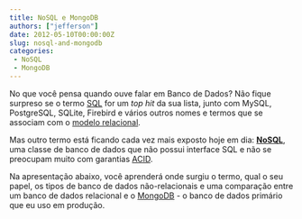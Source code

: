 ```yaml
---
title: NoSQL e MongoDB
authors: ["jefferson"]
date: 2012-05-10T00:00:00Z
slug: nosql-and-mongodb
categories:
 - NoSQL
 - MongoDB
---
```


No que você pensa quando ouve falar em Banco de Dados? Não fique surpreso se o termo [SQL][sql] for um *top hit* da sua lista, junto com MySQL, PostgreSQL, SQLite, Firebird e vários outros nomes e termos que se associam com o [modelo relacional][mrelacional].

Mas outro termo está ficando cada vez mais exposto hoje em dia: [**NoSQL**][nosql], uma classe de banco de dados que não possui interface SQL e não se preocupam muito com garantias [ACID][acid].

Na apresentação abaixo, você aprenderá onde surgiu o termo, qual o seu papel, os tipos de banco de dados não-relacionais e uma comparação entre um banco de dados relacional e o [MongoDB][mdb] - o banco de dados primário que eu uso em produção.

[sql]: http://pt.wikipedia.org/wiki/SQL "SQL na Wikipedia"
[mrelacional]: http://pt.wikipedia.org/wiki/Modelo_relacional "Modelo Relacional na Wikipedia"
[nosql]: http://pt.wikipedia.org/wiki/NoSQL "NoSQL na Wikipedia"
[acid]: http://pt.wikipedia.org/wiki/ACID "ACID na Wikipedia"
[mdb]: http://www.mongodb.org/ "MongoDB"

<script async class="speakerdeck-embed" data-id="4fe0da2f324a69001f01160b" data-ratio="1.3333333333333333" src="//speakerdeck.com/assets/embed.js"></script>

